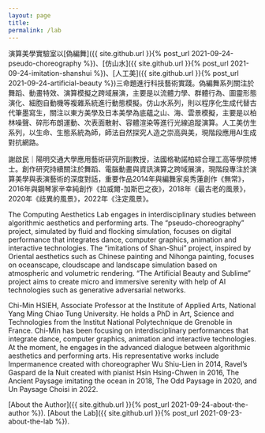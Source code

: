 ```yaml
---
layout: page
title: 
permalink: /lab
---
```


演算美學實驗室以[偽編舞]({{ site.github.url }}{% post_url 2021-09-24-pseudo-choreography %})、[仿山水]({{ site.github.url }}{% post_url 2021-09-24-imitation-shanshui %})、[人工美]({{ site.github.url }}{% post_url 2021-09-24-artificial-beauty %})三命題進行科技藝術實踐。偽編舞系列關注於舞蹈、動畫特效、演算模擬之跨域展演，主要是以流體力學、群體行為、圖靈形態演化、細胞自動機等複雜系統進行動態模擬。仿山水系列，則以程序化生成代替古代筆墨寫生，關注以東方美學及日本美學為底蘊之山、海、雲景模擬，主要是以柏林噪聲、碎形布朗運動、次表面散射、容體渲染等進行光線追蹤演算。人工美仿生系列，以生命、生態系統為師，師法自然探究人造之崇高與美，現階段應用AI生成對抗網路。  

謝啟民｜陽明交通大學應用藝術研究所副教授，法國格勒諾柏綜合理工高等學院博士。創作研究持續關注於舞蹈、電腦動畫與資訊演算之跨域展演，現階段專注於演算美學與表演藝術的深度對話，重要作品2014年與編舞家吳秀蓮創作《無常》，2016年與鋼琴家辛幸純創作《拉威爾-加斯巴之夜》，2018年《最古老的風景》，2020年《歧異的風景》，2022年《注定風景》。  

The Computing Aesthetics Lab engages in interdisciplinary studies between algorithmic aesthetics and performing arts. The “pseudo-choreography” project, simulated by fluid and flocking simulation, focuses on digital performance that integrates dance, computer graphics, animation and interactive technologies. The “imitations of Shan-Shui” project, inspired by Oriental aesthetics such as Chinese painting and Nihonga painting, focuses on oceanscape, cloudscape and landscape simulation based on atmospheric and volumetric rendering. “The Artificial Beauty and Sublime” project aims to create micro and immersive serenity with help of AI technologies such as generative adversarial networks.  

Chi-Min HSIEH, Associate Professor at the Institute of Applied Arts, National Yang Ming Chiao Tung University. He holds a PhD in Art, Science and Technologies from the Institut National Polytechnique de Grenoble in France. Chi-Min has been focusing on interdisciplinary performances that integrate dance, computer graphics, animation and interactive technologies. At the moment, he engages in the advanced dialogue between algorithmic aesthetics and performing arts. His representative works include Impermanence created with choreographer Wu Shiu-Lien in 2014, Ravel’s Gaspard de la Nuit created with pianist Hsin Hsing-Chwen in 2016, The Ancient Paysage imitating the ocean in 2018, The Odd Paysage in 2020, and Un Paysage Choisi in 2022.  
  
  
[About the Author]({{ site.github.url }}{% post_url 2021-09-24-about-the-author %}).
[About the Lab]({{ site.github.url }}{% post_url 2021-09-23-about-the-lab %}).
